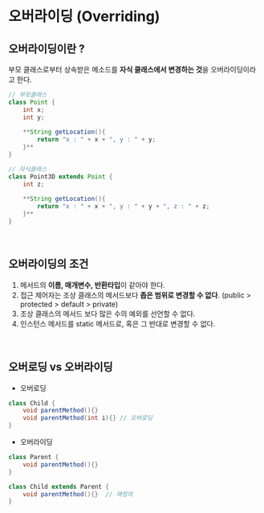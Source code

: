 # 오버라이딩 (Overriding)

## 오버라이딩이란 ?

부모 클래스로부터 상속받은 메소드를 **자식 클래스에서 변경하는 것**을 오버라이딩이라고 한다. 

```java
// 부모클래스
class Point {
	int x;
	int y;
	
	**String getLocation(){
		return "x : " + x + ", y : " + y;
	}**
}
```

```java
// 자식클래스
class Point3D extends Point {
	int z;
	
	**String getLocation(){
		return "x : " + x + ", y : " + y + ", z : " + z;
	}**
}
```

<br>

## 오버라이딩의 조건

1. 메서드의 **이름, 매개변수, 반환타입**이 같아야 한다.
2. 접근 제어자는 조상 클래스의 메서드보다 **좁은 범위로 변경할 수 없다**. (public > protected > default > private)
3. 조상 클래스의 메서드 보다 많은 수의 예외를 선언할 수 없다.
4. 인스턴스 메서드를 static 메서드로, 혹은 그 반대로 변경할 수 없다.

<br>

## 오버로딩 vs 오버라이딩

- 오버로딩

```java
class Child {
	void parentMethod(){}
	void parentMethod(int i){} // 오버로딩
}
```

- 오버라이딩

```java
class Parent {
	void parentMethod(){}
}

class Child extends Parent {
	void parentMethod(){}  // 재정의
}
```
